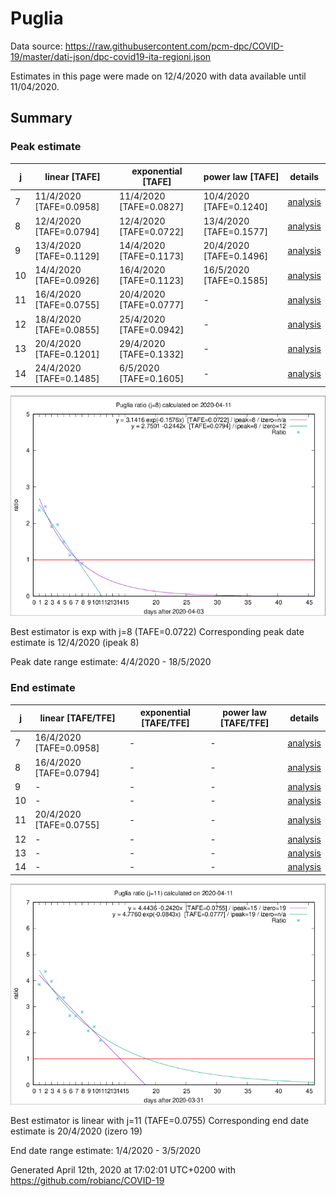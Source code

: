 # Puglia


Data source: https://raw.githubusercontent.com/pcm-dpc/COVID-19/master/dati-json/dpc-covid19-ita-regioni.json

Estimates in this page were made on 12/4/2020 with data available until 11/04/2020.


## Summary 

### Peak estimate 
|j|linear [TAFE]|exponential [TAFE]|power law [TAFE]|details|
|---|----|-----------|---------|-------|
|7|11/4/2020 [TAFE=0.0958]|11/4/2020 [TAFE=0.0827]|10/4/2020 [TAFE=0.1240]|[analysis](COVID-19_puglia_j7_2020-04-11.md)|
|8|12/4/2020 [TAFE=0.0794]|12/4/2020 [TAFE=0.0722]|13/4/2020 [TAFE=0.1577]|[analysis](COVID-19_puglia_j8_2020-04-11.md)|
|9|13/4/2020 [TAFE=0.1129]|14/4/2020 [TAFE=0.1173]|20/4/2020 [TAFE=0.1496]|[analysis](COVID-19_puglia_j9_2020-04-11.md)|
|10|14/4/2020 [TAFE=0.0926]|16/4/2020 [TAFE=0.1123]|16/5/2020 [TAFE=0.1585]|[analysis](COVID-19_puglia_j10_2020-04-11.md)|
|11|16/4/2020 [TAFE=0.0755]|20/4/2020 [TAFE=0.0777]|-|[analysis](COVID-19_puglia_j11_2020-04-11.md)|
|12|18/4/2020 [TAFE=0.0855]|25/4/2020 [TAFE=0.0942]|-|[analysis](COVID-19_puglia_j12_2020-04-11.md)|
|13|20/4/2020 [TAFE=0.1201]|29/4/2020 [TAFE=0.1332]|-|[analysis](COVID-19_puglia_j13_2020-04-11.md)|
|14|24/4/2020 [TAFE=0.1485]|6/5/2020 [TAFE=0.1605]|-|[analysis](COVID-19_puglia_j14_2020-04-11.md)|

![best peak estimate](COVID-19_puglia_j8_2020-04-11.png)

Best estimator is exp with j=8 (TAFE=0.0722)
Corresponding peak date estimate is 12/4/2020 (ipeak 8)


Peak date range estimate: 4/4/2020 - 18/5/2020

### End estimate 
|j|linear [TAFE/TFE]|exponential [TAFE/TFE]|power law [TAFE/TFE]|details|
|---|----|-----------|---------|-------|
|7|16/4/2020 [TAFE=0.0958]|-|-|[analysis](COVID-19_puglia_j7_2020-04-11.md)|
|8|16/4/2020 [TAFE=0.0794]|-|-|[analysis](COVID-19_puglia_j8_2020-04-11.md)|
|9|-|-|-|[analysis](COVID-19_puglia_j9_2020-04-11.md)|
|10|-|-|-|[analysis](COVID-19_puglia_j10_2020-04-11.md)|
|11|20/4/2020 [TAFE=0.0755]|-|-|[analysis](COVID-19_puglia_j11_2020-04-11.md)|
|12|-|-|-|[analysis](COVID-19_puglia_j12_2020-04-11.md)|
|13|-|-|-|[analysis](COVID-19_puglia_j13_2020-04-11.md)|
|14|-|-|-|[analysis](COVID-19_puglia_j14_2020-04-11.md)|

![best zero estimate](COVID-19_puglia_j11_2020-04-11.png)

Best estimator is linear with j=11 (TAFE=0.0755)
Corresponding end date estimate is 20/4/2020 (izero 19)


End date range estimate: 1/4/2020 - 3/5/2020

Generated April 12th, 2020 at 17:02:01 UTC+0200 with https://github.com/robianc/COVID-19
